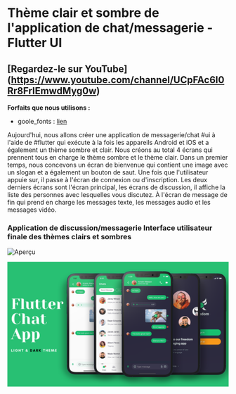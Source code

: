 # Thème clair et sombre de l'application de chat/messagerie - Flutter UI

## [Regardez-le sur YouTube] (https://www.youtube.com/channel/UCpFAc6I0Rr8FrIEmwdMyg0w)

**Forfaits que nous utilisons :**

- goole_fonts : [lien](https://pub.dev/packages/google_fonts)

Aujourd'hui, nous allons créer une application de messagerie/chat #ui à l'aide de #flutter qui exécute à la fois les appareils Android et iOS et a également un thème sombre et clair. Nous créons au total 4 écrans qui prennent tous en charge le thème sombre et le thème clair. Dans un premier temps, nous concevons un écran de bienvenue qui contient une image avec un slogan et a également un bouton de saut. Une fois que l'utilisateur appuie sur, il passe à l'écran de connexion ou d'inscription. Les deux derniers écrans sont l'écran principal, les écrans de discussion, il affiche la liste des personnes avec lesquelles vous discutez. À l'écran de message de fin qui prend en charge les messages texte, les messages audio et les messages vidéo.

### Application de discussion/messagerie Interface utilisateur finale des thèmes clairs et sombres

![Aperçu](/gif.gif)

![Interface utilisateur de l'application](/ui.png)
